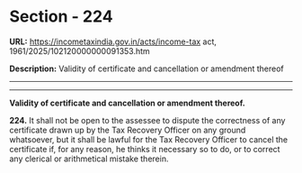 # Section - 224

**URL:** https://incometaxindia.gov.in/acts/income-tax act, 1961/2025/102120000000091353.htm

**Description:** Validity of certificate and cancellation or amendment thereof

---

****

**Validity of certificate and cancellation or amendment thereof.**

**224.** It shall not be open to the assessee to dispute the correctness of any certificate drawn up by the Tax Recovery Officer on any ground whatsoever, but it shall be lawful for the Tax Recovery Officer to cancel the certificate if, for any reason, he thinks it necessary so to do, or to correct any clerical or arithmetical mistake therein.